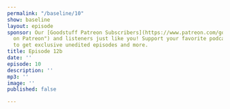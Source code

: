 ```yaml
---
permalink: "/baseline/10"
show: baseline
layout: episode
sponsor: Our [Goodstuff Patreon Subscribers](https://www.patreon.com/goodstuff "Goodstuff
  on Patreon") and listeners just like you! Support your favorite podcasts directly
  to get exclusive unedited episodes and more.
title: Episode 12b
date: ''
episode: 10
description: ''
mp3: ''
image: ''
published: false

---
```

